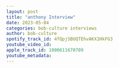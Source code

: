 ```yaml
---
layout: post
title: "anthony Interview"
date: 2023-05-04
categories: bob-culture interviews
author: bob-culture
spotify_track_id: 4fQpjSBUQTEhvAKX1HkFG3
youtube_video_id: 
apple_track_id: 1000611670709
youtube_metadata: 
---
```

